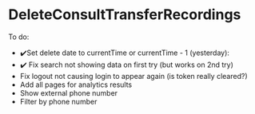 # DeleteConsultTransferRecordings

To do:

- :heavy_check_mark:Set delete date to currentTime or currentTime - 1 (yesterday): 
- :heavy_check_mark: Fix search not showing data on first try (but works on 2nd try)
- Fix logout not causing login to appear again (is token really cleared?)
- Add all pages for analytics results
- Show external phone number
- Filter by phone number
